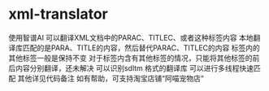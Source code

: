 # xml-translator
使用智谱AI
可以翻译XML文档中的PARAC、TITLEC、或者<parac id="A-C4E6C8F0ACC6996545E558177F84DCEC">这种标签内容
本地翻译库匹配的是PARA、TITLE的内容，然后替代PARAC、TITLEC的内容
标签内的其他标签一般是保持不变
对于标签内含有其他标签的情况，只能将其他标签的前后内容分别翻译，还未解决
可以识别sdltm 格式的翻译库
可以进行多线程快速匹配
其他详见代码备注
如有帮助，可支持淘宝店铺“阿喵宠物店“
